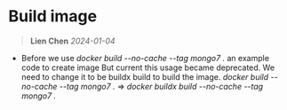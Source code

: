# Build image
> **Lien Chen** *2024-01-04*

* Before we use *docker build --no-cache --tag mongo7 .* an example code to create image
But current this usage became deprecated.
We need to change it to be buildx build to build the image.
*docker build --no-cache --tag mongo7 .* => *docker buildx build --no-cache --tag mongo7 .*